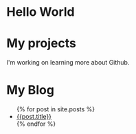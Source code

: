 # Hello World 
# My projects
I'm working on learning more about Github. 
# My Blog
<ul>
  {% for post in site.posts %}
 
  <li>
    <a href="{{ post.url }}"> {{post.title}}</a>
  </li>
  {% endfor %}
 </ul>

